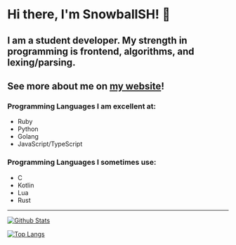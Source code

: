 # Hi there, I'm SnowballSH! 👋

## I am a student developer. My strength in programming is frontend, algorithms, and lexing/parsing.
## See more about me on [my website](http://snowballsh.me/)!

### Programming Languages I am excellent at:
- Ruby
- Python
- Golang
- JavaScript/TypeScript

### Programming Languages I sometimes use:
- C
- Kotlin
- Lua
- Rust

---

[![Github Stats](https://github-readme-stats.vercel.app/api?username=SnowballSH&show_icons=true&theme=buefy)](https://github.com/SnowballSH/)

[![Top Langs](https://github-readme-stats.vercel.app/api/top-langs/?username=SnowballSH&show_icons=true&theme=buefy&layout=compact&langs_count=8&hide=C)](https://github.com/SnowballSH/)
